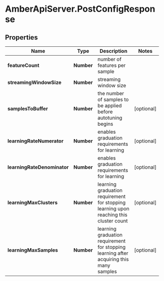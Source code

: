 # AmberApiServer.PostConfigResponse

## Properties
Name | Type | Description | Notes
------------ | ------------- | ------------- | -------------
**featureCount** | **Number** | number of features per sample | 
**streamingWindowSize** | **Number** | streaming window size | 
**samplesToBuffer** | **Number** | the number of samples to be applied before autotuning begins | [optional] 
**learningRateNumerator** | **Number** | enables graduation requirements for learning | [optional] 
**learningRateDenominator** | **Number** | enables graduation requirements for learning | [optional] 
**learningMaxClusters** | **Number** | learning graduation requirement for stopping learning upon reaching this cluster count | [optional] 
**learningMaxSamples** | **Number** | learning graduation requirement for stopping learning after acquiring this many samples | [optional] 
